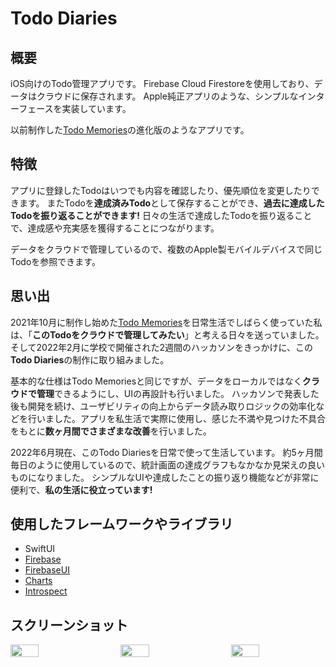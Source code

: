 # Todo Diaries
## 概要
iOS向けのTodo管理アプリです。
Firebase Cloud Firestoreを使用しており、データはクラウドに保存されます。
Apple純正アプリのような、シンプルなインターフェースを実装しています。

以前制作した[Todo Memories](https://github.com/Yu357/TodoMemories)の進化版のようなアプリです。

## 特徴
アプリに登録したTodoはいつでも内容を確認したり、優先順位を変更したりできます。
またTodoを**達成済みTodo**として保存することができ、**過去に達成したTodoを振り返ることができます!**
日々の生活で達成したTodoを振り返ることで、達成感や充実感を獲得することにつながります。

データをクラウドで管理しているので、複数のApple製モバイルデバイスで同じTodoを参照できます。

## 思い出
2021年10月に制作し始めた[Todo Memories](https://github.com/Yu357/TodoMemories)を日常生活でしばらく使っていた私は、「**このTodoをクラウドで管理してみたい**」と考える日々を送っていました。
そして2022年2月に学校で開催された2週間のハッカソンをきっかけに、この**Todo Diaries**の制作に取り組みました。

基本的な仕様はTodo Memoriesと同じですが、データをローカルではなく**クラウドで管理**できるようにし、UIの再設計も行いました。
ハッカソンで発表した後も開発を続け、ユーザビリティの向上からデータ読み取りロジックの効率化などを行いました。アプリを私生活で実際に使用し、感じた不満や見つけた不具合をもとに**数ヶ月間でさまざまな改善**を行いました。

2022年6月現在、このTodo Diariesを日常で使って生活しています。
約5ヶ月間毎日のように使用しているので、統計画面の達成グラフもなかなか見栄えの良いものになりました。
シンプルなUIや達成したことの振り返り機能などが非常に便利で、**私の生活に役立っています!**

## 使用したフレームワークやライブラリ
- SwiftUI
- [Firebase](https://github.com/firebase/firebase-ios-sdk)
- [FirebaseUI](https://github.com/firebase/FirebaseUI-iOS)
- [Charts](https://github.com/danielgindi/Charts)
- [Introspect](https://github.com/siteline/SwiftUI-Introspect)

## スクリーンショット
<div style="display: flex; justify-content: space-between;">
  <img style="display: block; width: 30%;" src="https://i.imgur.com/9pnp9pB.png"/>
  <img style="display: block; width: 30%;" src="https://i.imgur.com/1Y5il0D.png"/>
  <img style="display: block; width: 30%;" src="https://i.imgur.com/wSTTtei.png"/>
</div>
